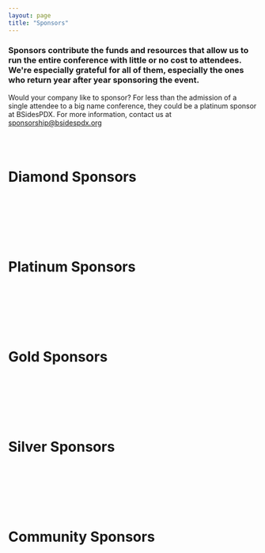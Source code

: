 ```yaml
---
layout: page
title: "Sponsors"
---
```


<h3>Sponsors contribute the funds and resources that allow us to run the entire conference with little or no cost to attendees. We're especially grateful for all of them, especially the ones who return year after year sponsoring the event.</h3>
<p>
Would your company like to sponsor? For less than the admission of a single attendee to a big name conference, they could be a platinum sponsor at BSidesPDX. For more information, contact us at <a href="mailto:sponsorship@bsidespdx.org">sponsorship@bsidespdx.org</a>
<p>&nbsp;</p>
<div class="row">
  <div class="columns small-12"><h1 class="center-text"><strong>Diamond Sponsors</strong></h1></div>
</div>
<p>&nbsp;</p>
<div class="row">
  <div class="columns small-6"><img src="/images/2022/web-logos/intel.png" alt="" class="center"/></div>
  <div class="columns small-6"><img src="/images/2022/web-logos/F5labs.png" alt="" class="center"/></div>
</div>
<p>&nbsp;</p>
<div class="row">
  <div class="columns small-12"><h1 class="center-text"><strong>Platinum Sponsors</strong></h1></div>
</div>
<p>&nbsp;</p>
<div class="row">
  <div class="columns small-6"><img src="/images/2022/web-logos/bishopfox.png" alt="" class="center"/></div>
  <div class="columns small-6"><img src="/images/2022/web-logos/corelight.png" alt="" class="center"/></div>
  <div class="columns small-6"><img src="/images/2022/web-logos/newrelic.png" alt="" class="center"/></div>
  <div class="columns small-6"><img src="/images/2022/web-logos/rebeliondefense.png" alt="" class="center"/></div>
  <div class="columns small-6"><img src="/images/2022/web-logos/synk.png" alt="" class="center"/></div>
</div>
<p>&nbsp;</p>
<div class="row">
  <div class="columns small-12"><h1 class="center-text"><strong>Gold Sponsors</strong></h1></div>
</div>
<p>&nbsp;</p>
<div class="row">
  <div class="columns small-6"><img src="/images/2022/web-logos/eclypsium.png" alt="" class="center"/></div>
  <div class="columns small-6"><img src="/images/2022/web-logos/isaca.png" alt="" class="center"/></div>
  <div class="columns small-6"><img src="/images/2022/web-logos/nostarch.png" alt="" class="center"/></div>
  <div class="columns small-6"><img src="/images/2022/web-logos/tripwire.png" alt="" class="center"/></div>
</div>
<p>&nbsp;</p>
<div class="row">
  <div class="columns small-12"><h1 class="center-text"><strong>Silver Sponsors</strong></h1></div>
</div>
<p>&nbsp;</p>
<div class="row">
  <div class="columns small-6"><img src="/images/2022/web-logos/shopstrange.png" alt="" class="center"/></div>
  <div class="columns small-6"><img src="/images/2022/web-logos/summit.png" alt="" class="center"/></div>
</div>
<p>&nbsp;</p>
<div class="row">
  <div class="columns small-12"><h1 class="center-text"><strong>Community Sponsors</strong></h1></div>
</div>
<p>&nbsp;</p>
<div class="row">
<div class="columns small-6"><img src="/images/2022/web-logos/cisa.png" alt="" class="center"/></div>
</div>

